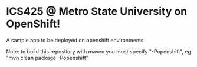 ICS425 @ Metro State University on OpenShift!
====================

A sample app to be deployed on openshift environments

Note: to build this repository with maven you must specify "-Popenshift", eg "mvn clean package -Popenshift"

